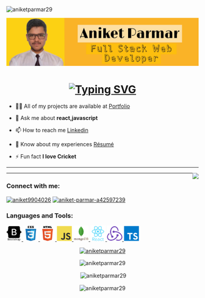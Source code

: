 
<p align="left"> <img src="https://komarev.com/ghpvc/?username=aniketparmar29&label=Profile%20views&color=0e75b6&style=flat" alt="aniketparmar29" /> </p>
<img align="ceter"src="./Aniket_poster.jpg">
<h1 align="center"><a align="center" href="https://git.io/typing-svg"><img  align="center" src="https://readme-typing-svg.demolab.com?font=Fira+Code&weight=500&pause=100&color=FCB700&width=435&lines=HI%2C+I+am+Aniket+Parmar;A+Full+Stack+Web+developer;Hungry++To+Learn+New+Things;Interested+To+Work+With+Team+" alt="Typing SVG" /></a></h1>

 

- 👨‍💻 All of my projects are available at <a href="https://aniketparmar29.github.io/" target="_blank">Portfolio</a>

- 💬 Ask me about **react,javascript**

- 📫 How to reach me <a href="https://www.linkedin.com/in/aniket-parmar-a42597239/" target="_blank">Linkedin</a>

- 📄 Know about my experiences <a href="https://drive.google.com/file/d/1LbPArwTFWUcw_OZZNMw0JCojAp1GcFa7/view?usp=sharing](https://drive.google.com/file/d/1LbPArwTFWUcw_OZZNMw0JCojAp1GcFa7/view?usp=sharing" target="_blank">Résumé</a>

- ⚡ Fun fact **I love Cricket**
<hr>

<img align="right" src="https://camo.githubusercontent.com/5ddf73ad3a205111cf8c686f687fc216c2946a75005718c8da5b837ad9de78c9/68747470733a2f2f7468756d62732e6766796361742e636f6d2f4576696c4e657874446576696c666973682d736d616c6c2e676966">

<hr>

<h3 align="left">Connect with me:</h3>
<p align="left">
<a href="https://twitter.com/aniket9904026" target="blank"><img align="center" src="https://raw.githubusercontent.com/rahuldkjain/github-profile-readme-generator/master/src/images/icons/Social/twitter.svg" alt="aniket9904026" height="30" width="40" /></a>
<a href="https://linkedin.com/in/aniket-parmar-a42597239" target="blank"><img align="center" src="https://raw.githubusercontent.com/rahuldkjain/github-profile-readme-generator/master/src/images/icons/Social/linked-in-alt.svg" alt="aniket-parmar-a42597239" height="30" width="40" /></a>
</p>

<h3 align="left">Languages and Tools:</h3>
<p align="left"> <a href="https://getbootstrap.com" target="_blank" rel="noreferrer"> <img src="https://raw.githubusercontent.com/devicons/devicon/master/icons/bootstrap/bootstrap-plain-wordmark.svg" alt="bootstrap" width="40" height="40"/> </a> <a href="https://www.w3schools.com/css/" target="_blank" rel="noreferrer"> <img src="https://raw.githubusercontent.com/devicons/devicon/master/icons/css3/css3-original-wordmark.svg" alt="css3" width="40" height="40"/> </a> <a href="https://www.w3.org/html/" target="_blank" rel="noreferrer"> <img src="https://raw.githubusercontent.com/devicons/devicon/master/icons/html5/html5-original-wordmark.svg" alt="html5" width="40" height="40"/> </a> <a href="https://developer.mozilla.org/en-US/docs/Web/JavaScript" target="_blank" rel="noreferrer"> <img src="https://raw.githubusercontent.com/devicons/devicon/master/icons/javascript/javascript-original.svg" alt="javascript" width="40" height="40"/> </a> <a href="https://www.mongodb.com/" target="_blank" rel="noreferrer"> <img src="https://raw.githubusercontent.com/devicons/devicon/master/icons/mongodb/mongodb-original-wordmark.svg" alt="mongodb" width="40" height="40"/> </a> <a href="https://reactjs.org/" target="_blank" rel="noreferrer"> <img src="https://raw.githubusercontent.com/devicons/devicon/master/icons/react/react-original-wordmark.svg" alt="react" width="40" height="40"/> </a> <a href="https://redux.js.org" target="_blank" rel="noreferrer"> <img src="https://raw.githubusercontent.com/devicons/devicon/master/icons/redux/redux-original.svg" alt="redux" width="40" height="40"/> </a> <a href="https://www.typescriptlang.org/" target="_blank" rel="noreferrer"> <img src="https://raw.githubusercontent.com/devicons/devicon/master/icons/typescript/typescript-original.svg" alt="typescript" width="40" height="40"/> </a> </p>
<p align="center"> <a href="https://github.com/ryo-ma/github-profile-trophy"><img src="https://github-profile-trophy.vercel.app/?username=aniketparmar29" alt="aniketparmar29" /></a> </p>

<p align="center"><img align="center" src="https://github-readme-stats.vercel.app/api/top-langs?username=aniketparmar29&show_icons=true&locale=en&layout=hybrid" alt="aniketparmar29" /></p>

<p align="center">&nbsp;<img align="center" src="https://github-readme-stats.vercel.app/api?username=aniketparmar29&show_icons=true&locale=en" alt="aniketparmar29" /></p>

<p align="center"><img align="center" src="https://github-readme-streak-stats.herokuapp.com/?user=aniketparmar29&" alt="aniketparmar29" /></p>
